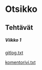 # Otsikko
## Tehtävät
##### Viikko 1
[gitlog.txt](https://github.com/redpanda321-png/ot-harjoitustyo/blob/master/laskarit/viikko1/gitlog.txt)

  [komentorivi.txt](https://github.com/redpanda321-png/ot-harjoitustyo/blob/master/laskarit/viikko1/komentorivi.txt)
